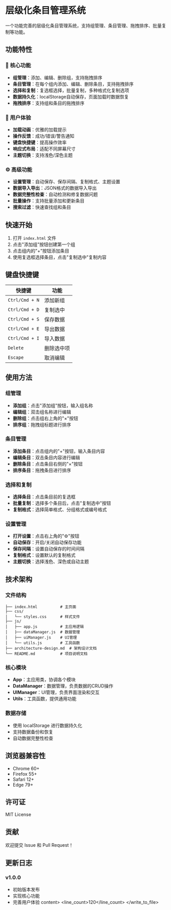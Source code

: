 # 层级化条目管理系统

一个功能完善的层级化条目管理系统，支持组管理、条目管理、拖拽排序、批量复制等功能。

## 功能特性

### 🎯 核心功能
- **组管理**：添加、编辑、删除组，支持拖拽排序
- **条目管理**：在每个组内添加、编辑、删除条目，支持拖拽排序
- **选择和复制**：复选框选择，批量复制，多种格式化复制选项
- **数据持久化**：localStorage自动保存，页面加载时数据恢复
- **拖拽排序**：支持组和条目的拖拽排序

### 🎨 用户体验
- **加载动画**：优雅的加载提示
- **操作反馈**：成功/错误/警告通知
- **键盘快捷键**：提高操作效率
- **响应式布局**：适配不同屏幕尺寸
- **主题切换**：支持浅色/深色主题

### ⚙️ 高级功能
- **设置管理**：自动保存、保存间隔、复制格式、主题设置
- **数据导入导出**：JSON格式的数据导入导出
- **数据完整性检查**：自动检测和修复数据问题
- **批量操作**：支持批量添加和更新条目
- **搜索过滤**：快速查找组和条目

## 快速开始

1. 打开 `index.html` 文件
2. 点击"添加组"按钮创建第一个组
3. 点击组内的"+"按钮添加条目
4. 使用复选框选择条目，点击"复制选中"复制内容

## 键盘快捷键

| 快捷键 | 功能 |
|--------|------|
| `Ctrl/Cmd + N` | 添加新组 |
| `Ctrl/Cmd + D` | 复制选中 |
| `Ctrl/Cmd + S` | 保存数据 |
| `Ctrl/Cmd + E` | 导出数据 |
| `Ctrl/Cmd + I` | 导入数据 |
| `Delete` | 删除选中项 |
| `Escape` | 取消编辑 |

## 使用方法

### 组管理
- **添加组**：点击"添加组"按钮，输入组名称
- **编辑组**：双击组名称进行编辑
- **删除组**：点击组右上角的"×"按钮
- **排序组**：拖拽组标题进行排序

### 条目管理
- **添加条目**：点击组内的"+"按钮，输入条目内容
- **编辑条目**：双击条目内容进行编辑
- **删除条目**：点击条目右侧的"×"按钮
- **排序条目**：拖拽条目进行排序

### 选择和复制
- **选择条目**：点击条目前的复选框
- **批量复制**：选择多个条目后，点击"复制选中"按钮
- **复制格式**：选择简单格式、分组格式或编号格式

### 设置管理
- **打开设置**：点击右上角的"⚙️"按钮
- **自动保存**：开启/关闭自动保存功能
- **保存间隔**：设置自动保存的时间间隔
- **复制格式**：设置默认的复制格式
- **主题切换**：选择浅色、深色或自动主题

## 技术架构

### 文件结构
```
├── index.html          # 主页面
├── css/
│   └── styles.css      # 样式文件
├── js/
│   ├── app.js          # 主应用逻辑
│   ├── dataManager.js  # 数据管理
│   ├── uiManager.js    # UI管理
│   └── utils.js        # 工具函数
├── architecture-design.md  # 架构设计文档
└── README.md           # 项目说明文档
```

### 核心模块
- **App**：主应用类，协调各个模块
- **DataManager**：数据管理，负责数据的CRUD操作
- **UIManager**：UI管理，负责界面渲染和交互
- **Utils**：工具函数，提供通用功能

### 数据存储
- 使用 localStorage 进行数据持久化
- 支持数据备份和恢复
- 自动数据完整性检查

## 浏览器兼容性

- Chrome 60+
- Firefox 55+
- Safari 12+
- Edge 79+

## 许可证

MIT License

## 贡献

欢迎提交 Issue 和 Pull Request！

## 更新日志

### v1.0.0
- 初始版本发布
- 实现核心功能
- 完善用户体验
content>
<line_count>120</line_count>
</write_to_file>